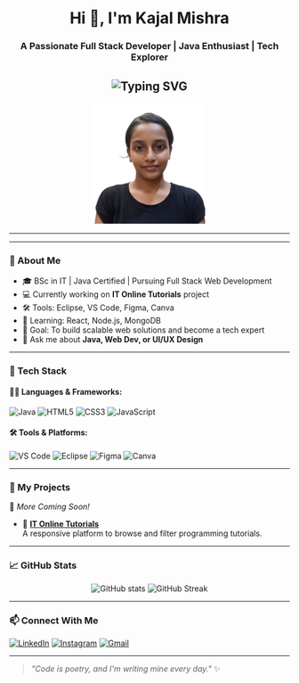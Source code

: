 <h1 align="center">Hi 👋, I'm Kajal Mishra</h1>
<h3 align="center">A Passionate Full Stack Developer | Java Enthusiast | Tech Explorer</h3>

<!-- Add Typing SVG below -->
<h2 align="center">
  <img src="https://readme-typing-svg.herokuapp.com?font=Fira+Code&size=26&weight=600&pause=1000&color=F797C1&center=true&vCenter=true&width=800&height=70&lines=✨+Hi+There%2C+I'm+Kajal+Mishra!+👩‍💻;💻+Full+Stack+Developer+%7C+Java+Enthusiast+☕;🎨+UI%2FUX+Lover+%7C+Tech+Explorer+🚀;🌱+React+%7C+Node.js+%7C+MongoDB+Learner;🔥+Let's+Build+Something+Awesome+Together!" alt="Typing SVG"/>
</h2>

<!-- 🌟 Profile Picture with Frame -->
<p align="center">
  <img src="https://github.com/KajalMishra636/KajalMishra636/blob/main/passportsize.png" width="200" alt="Kajal's Avatar with Frame" />
</p>


---

---

### 🌟 About Me
- 🎓 BSc in IT | Java Certified | Pursuing Full Stack Web Development  
- 💻 Currently working on **IT Online Tutorials**  project  
- 🛠️ Tools: Eclipse, VS Code, Figma, Canva  
- 🌱 Learning: React, Node.js, MongoDB  
- 🎯 Goal: To build scalable web solutions and become a tech expert
- 💬 Ask me about **Java, Web Dev, or UI/UX Design**

---

### 🚀 Tech Stack

#### 👩‍💻 Languages & Frameworks:
![Java](https://img.shields.io/badge/-Java-orange?style=flat&logo=java)
![HTML5](https://img.shields.io/badge/-HTML5-E34F26?style=flat&logo=html5)
![CSS3](https://img.shields.io/badge/-CSS3-1572B6?style=flat&logo=css3)
![JavaScript](https://img.shields.io/badge/-JavaScript-yellow?style=flat&logo=javascript)


#### 🛠️ Tools & Platforms:
![VS Code](https://img.shields.io/badge/-VS%20Code-007ACC?style=flat&logo=visual-studio-code)
![Eclipse](https://img.shields.io/badge/-Eclipse-2C2255?style=flat&logo=eclipse)
![Figma](https://img.shields.io/badge/-Figma-black?style=flat&logo=figma)
![Canva](https://img.shields.io/badge/-Canva-00C4CC?style=flat&logo=canva)

---

### 🧠 My Projects
🚧 _More Coming Soon!_

- 🧩 **[IT Online Tutorials](https://github.com/KajalMishra636/IT-Online-Tutorials)**  
  A responsive platform to browse and filter programming tutorials.

---

### 📈 GitHub Stats

<p align="center">
  <img src="https://github-readme-stats.vercel.app/api?username=KajalMishra636&show_icons=true&theme=tokyonight" alt="GitHub stats"/>
  <img src="https://github-readme-streak-stats.herokuapp.com?user=KajalMishra636&theme=tokyonight" alt="GitHub Streak" />
</p>

---

### 📫 Connect With Me
[![LinkedIn](https://img.shields.io/badge/-LinkedIn-blue?style=flat&logo=linkedin)](https://www.linkedin.com/in/kajal-mishra/)
[![Instagram](https://img.shields.io/badge/-Instagram-E4405F?style=flat&logo=instagram)](https://www.instagram.com/)
[![Gmail](https://img.shields.io/badge/-Gmail-red?style=flat&logo=gmail)](mailto:kajalmishraa345@gmail.com.com)

---

> _"Code is poetry, and I'm writing mine every day."_ ✨  
